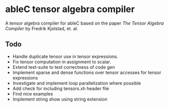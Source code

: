# ableC tensor algebra compiler
A tensor algebra compiler for ableC based on the paper *The Tensor Algebra Compiler* by Fredrik Kjolstad, et. al.

## Todo
* Handle duplicate tensor use in tensor expressions.
* Fix tensor computation in assignment to scalar.
* Extend test-suite to test correctness of code gen
* Implement sparse and dense functions over tensor accesses for tensor expressions
* Investigate and implement loop parallelization where possible
* Add check for including tensors.xh header file
* Find nice examples
* Implement string show using string extension
